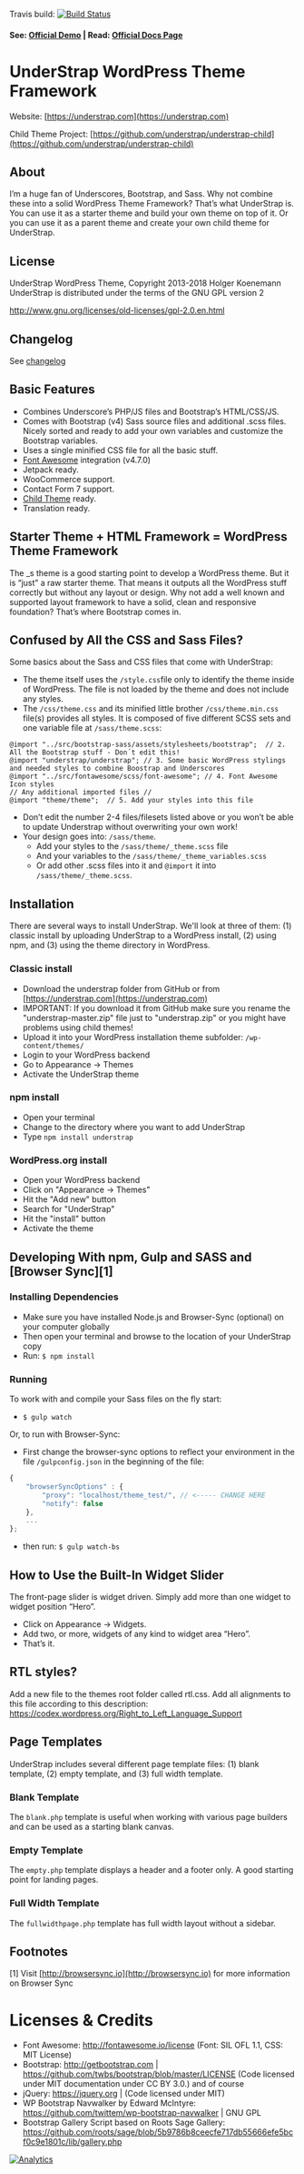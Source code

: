 Travis build: [![Build Status](https://travis-ci.org/understrap/understrap.svg?branch=master)](https://travis-ci.org/understrap/understrap)

#### See: [Official Demo](https://understrap.com/understrap) | Read: [Official Docs Page](https://understrap.github.io/)

# UnderStrap WordPress Theme Framework

Website: [https://understrap.com](https://understrap.com)

Child Theme Project: [https://github.com/understrap/understrap-child](https://github.com/understrap/understrap-child)

## About

I’m a huge fan of Underscores, Bootstrap, and Sass. Why not combine these into a solid WordPress Theme Framework? That’s what UnderStrap is. You can use it as a starter theme and build your own theme on top of it. Or you can use it as a parent theme and create your own child theme for UnderStrap.

## License
UnderStrap WordPress Theme, Copyright 2013-2018 Holger Koenemann
UnderStrap is distributed under the terms of the GNU GPL version 2

http://www.gnu.org/licenses/old-licenses/gpl-2.0.en.html

## Changelog
See [changelog](CHANGELOG.md)

## Basic Features

- Combines Underscore’s PHP/JS files and Bootstrap’s HTML/CSS/JS.
- Comes with Bootstrap (v4) Sass source files and additional .scss files. Nicely sorted and ready to add your own variables and customize the Bootstrap variables.
- Uses a single minified CSS file for all the basic stuff.
- [Font Awesome](http://fortawesome.github.io/Font-Awesome/) integration (v4.7.0)
- Jetpack ready.
- WooCommerce support.
- Contact Form 7 support.
- [Child Theme](https://github.com/holger1411/understrap-child) ready.
- Translation ready.

## Starter Theme + HTML Framework = WordPress Theme Framework

The _s theme is a good starting point to develop a WordPress theme. But it is “just” a raw starter theme. That means it outputs all the WordPress stuff correctly but without any layout or design.
Why not add a well known and supported layout framework to have a solid, clean and responsive foundation? That’s where Bootstrap comes in.

## Confused by All the CSS and Sass Files?

Some basics about the Sass and CSS files that come with UnderStrap:
- The theme itself uses the `/style.css`file only to identify the theme inside of WordPress. The file is not loaded by the theme and does not include any styles.
- The `/css/theme.css` and its minified little brother `/css/theme.min.css` file(s) provides all styles. It is composed of five different SCSS sets and one variable file at `/sass/theme.scss`:

 ```@import "theme/theme_variables";  // 1. Add your variables into this file. Also add variables to overwrite Bootstrap or UnderStrap variables here
 @import "../src/bootstrap-sass/assets/stylesheets/bootstrap";  // 2. All the Bootstrap stuff - Don´t edit this!
 @import "understrap/understrap"; // 3. Some basic WordPress stylings and needed styles to combine Boostrap and Underscores
 @import "../src/fontawesome/scss/font-awesome"; // 4. Font Awesome Icon styles
 // Any additional imported files //
 @import "theme/theme";  // 5. Add your styles into this file
 ```

- Don’t edit the number 2-4 files/filesets listed above or you won’t be able to update Understrap without overwriting your own work!
- Your design goes into: `/sass/theme`. 
  - Add your styles to the `/sass/theme/_theme.scss` file 
  - And your variables to the `/sass/theme/_theme_variables.scss`
  - Or add other .scss files into it and `@import` it into `/sass/theme/_theme.scss`.

## Installation
There are several ways to install UnderStrap. We'll look at three of them: (1) classic install by uploading UnderStrap to a WordPress install, (2) using npm, and (3) using the theme directory in WordPress. 

### Classic install
- Download the understrap folder from GitHub or from [https://understrap.com](https://understrap.com)
- IMPORTANT: If you download it from GitHub make sure you rename the "understrap-master.zip" file just to "understrap.zip" or you might have problems using child themes!
- Upload it into your WordPress installation theme subfolder: `/wp-content/themes/`
- Login to your WordPress backend
- Go to Appearance → Themes
- Activate the UnderStrap theme

### npm install
- Open your terminal
- Change to the directory where you want to add UnderStrap
- Type `npm install understrap`

### WordPress.org install
- Open your WordPress backend
- Click on "Appearance -> Themes"
- Hit the "Add new" button
- Search for "UnderStrap"
- Hit the "install" button
- Activate the theme

## Developing With npm, Gulp and SASS and [Browser Sync][1]

### Installing Dependencies
- Make sure you have installed Node.js and Browser-Sync (optional) on your computer globally
- Then open your terminal and browse to the location of your UnderStrap copy
- Run: `$ npm install`

### Running
To work with and compile your Sass files on the fly start:

- `$ gulp watch`

Or, to run with Browser-Sync:

- First change the browser-sync options to reflect your environment in the file `/gulpconfig.json` in the beginning of the file:
```javascript
{
    "browserSyncOptions" : {
        "proxy": "localhost/theme_test/", // <----- CHANGE HERE
        "notify": false
    },
    ...
};
```
- then run: `$ gulp watch-bs`

## How to Use the Built-In Widget Slider

The front-page slider is widget driven. Simply add more than one widget to widget position “Hero”.
- Click on Appearance → Widgets.
- Add two, or more, widgets of any kind to widget area “Hero”.
- That’s it.

## RTL styles?
Add a new file to the themes root folder called rtl.css. Add all alignments to this file according to this description:
https://codex.wordpress.org/Right_to_Left_Language_Support

## Page Templates
UnderStrap includes several different page template files: (1) blank template, (2) empty template, and (3) full width template.

### Blank Template

The `blank.php` template is useful when working with various page builders and can be used as a starting blank canvas.

### Empty Template

The `empty.php` template displays a header and a footer only. A good starting point for landing pages.

### Full Width Template

The `fullwidthpage.php` template has full width layout without a sidebar.

## Footnotes

[1] Visit [http://browsersync.io](http://browsersync.io) for more information on Browser Sync

Licenses & Credits
=
- Font Awesome: http://fontawesome.io/license (Font: SIL OFL 1.1, CSS: MIT License)
- Bootstrap: http://getbootstrap.com | https://github.com/twbs/bootstrap/blob/master/LICENSE (Code licensed under MIT documentation under CC BY 3.0.)
and of course
- jQuery: https://jquery.org | (Code licensed under MIT)
- WP Bootstrap Navwalker by Edward McIntyre: https://github.com/twittem/wp-bootstrap-navwalker | GNU GPL
- Bootstrap Gallery Script based on Roots Sage Gallery: https://github.com/roots/sage/blob/5b9786b8ceecfe717db55666efe5bcf0c9e1801c/lib/gallery.php


[![Analytics](https://ga-beacon.appspot.com/UA-139292-31/chromeskel_a/readme)](https://github.com/igrigorik/ga-beacon)
